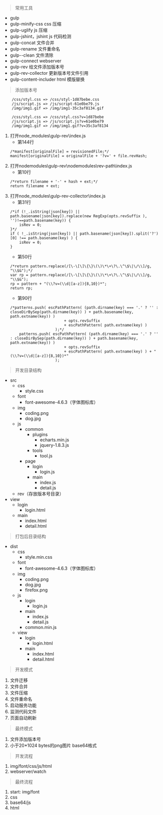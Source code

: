 > 常用工具
* gulp
* gulp-minify-css		css 压缩
* gulp-uglify			js 压缩
* gulp-jshint，jshint	js 代码检测
* gulp-concat			文件合并
* gulp-rename			文件重命名
* gulp--clean			文件清除
* gulp-connect			webserver
* gulp-rev				给文件添加版本号
* gulp-rev-collector	更新版本号文件引用
* gulp-content-includer	html 模版替换

> 添加版本号
```
	/css/styl.css => /css/styl-1d87bebe.css
	/js/script.js => /js/script-61e0be79.js
	/img/img1.gif => /img/img1-35c3af8134.gif

	/css/styl.css => /css/styl.css?v=1d87bebe
	/js/script.js => /js/script.js?v=61e0be79
	/img/img1.gif => /img/img1.gif?v=35c3af8134
```
1. 打开node_modules\gulp-rev\index.js
	* 第144行
	```
	/*manifest[originalFile] = revisionedFile;*/
	manifest[originalFile] = originalFile + '?v=' + file.revHash;
	```
2. 打开nodemodules\gulp-rev\nodemodules\rev-path\index.js
	* 第10行
	```
	/*return filename + '-' + hash + ext;*/
	return filename + ext;
	```
3. 打开node_modules\gulp-rev-collector\index.js
	* 第31行
	```
	/*if (!_.isString(json[key]) || path.basename(json[key]).replace(new RegExp(opts.revSuffix ), '')!==path.basename(key)) {
		isRev = 0;
	}*/
	if ( !_.isString(json[key]) || path.basename(json[key]).split('?')[0] !== path.basename(key) ) {
		isRev = 0;
	}
	```
	* 第50行
	```
	/*return pattern.replace(/[\-\[\]\{\}\(\)\*\+\?\.\^\$\|\/\\]/g, "\\$&");*/
	var rp = pattern.replace(/[\-\[\]\{\}\(\)\*\+\?\.\^\$\|\/\\]/g, "\\$&");
	rp = pattern + "(\\?v=(\\d|[a-z]){8,10})*";
	return rp;
	```
	* 第90行
	```
	/*patterns.push( escPathPattern( (path.dirname(key) === '.' ? '' : closeDirBySep(path.dirname(key)) ) + path.basename(key, path.extname(key)) )
	                        + opts.revSuffix
	                        + escPathPattern( path.extname(key) )
	                    );*/
		patterns.push( escPathPattern( (path.dirname(key) === '.' ? '' : closeDirBySep(path.dirname(key)) ) + path.basename(key, path.extname(key)) )
	                        + opts.revSuffix
	                        + escPathPattern( path.extname(key) ) + "(\\?v=(\\d|[a-z]){8,10})*"
	                    );
	```

> 开发目录结构
* src
	* css
		* style.css
	* font
		* font-awesome-4.6.3（字体图标库）
	* img
		* coding.png
		* dog.jpg
	* js
		* common
			* plugins
				* echarts.min.js
				* jquery-1.8.3.js
			* tools
				* tool.js
		* page
			* login
				* login.js
			* main
				* index.js
				* detail.js
	* rev（存放版本号目录）
* view
	* login
		* login.html
	* main
		* index.html
		* detail.html

> 打包后目录结构
* dist
	* css
		* style.min.css
	* font
		* font-awesome-4.6.3（字体图标库）
	* img
		* coding.png
		* dog.jpg
		* firefox.png
	* js
		* login
			* login.js
		* main
			* index.js
			* detail.js
		* common.min.js
	* view
		* login
			* login.html
		* main
			* index.html
			* detail.html

> 开发模式
1. 文件迁移
2. 文件合并
3. 文件压缩
4. 文件重命名
5. 启动服务功能
6. 监测代码文件
7. 页面自动刷新

> 最终模式
1. 文件添加版本号
2. 小于20*1024 bytes的png图片 base64格式

> 开发流程
1. img/font/css/js/html
2. webserver/watch

> 最终流程
1. start: img/font
2. css
3. base64/js
4. html